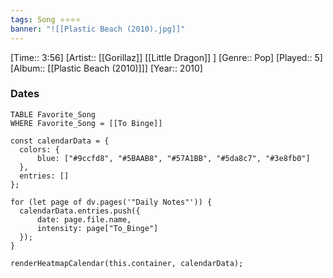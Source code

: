 ```yaml
---
tags: Song ⭐⭐⭐⭐ 
banner: "![[Plastic Beach (2010).jpg]]"
---
```

[Time:: 3:56]
[Artist:: [[Gorillaz]] [[Little Dragon]] ]
[Genre:: Pop]
[Played:: 5]
[Album:: [[Plastic Beach (2010)]]]
[Year:: 2010]
### Dates
````dataview
TABLE Favorite_Song
WHERE Favorite_Song = [[To Binge]]
````
  ```dataviewjs
const calendarData = { 
	colors: { 
		blue: ["#9ccfd8", "#5BAAB8", "#57A1BB", "#5da8c7", "#3e8fb0"] 
	}, 
	entries: [] 
}; 

for (let page of dv.pages('"Daily Notes"')) { 
	calendarData.entries.push({ 
		date: page.file.name, 
		intensity: page["To_Binge"]
	}); 
} 

renderHeatmapCalendar(this.container, calendarData);
```

